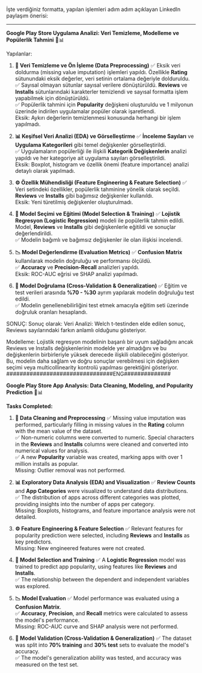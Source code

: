 İşte verdiğiniz formatta, yapılan işlemleri adım adım açıklayan LinkedIn paylaşım önerisi:

---

**Google Play Store Uygulama Analizi: Veri Temizleme, Modelleme ve Popülerlik Tahmini** 📱📊

Yapılanlar:

1. **📌 Veri Temizleme ve Ön İşleme (Data Preprocessing)**
   ✅ Eksik veri doldurma (missing value imputation) işlemleri yapıldı. Özellikle **Rating** sütunundaki eksik değerler, veri setinin ortalama değeriyle dolduruldu.  
   ✅ Sayısal olmayan sütunlar sayısal verilere dönüştürüldü. **Reviews** ve **Installs** sütunlarındaki karakterler temizlendi ve sayısal formatta işlem yapabilmek için dönüştürüldü.  
   ✅ Popülerlik tahmini için **Popularity** değişkeni oluşturuldu ve 1 milyonun üzerinde indirilen uygulamalar popüler olarak işaretlendi.  
   Eksik: Aykırı değerlerin temizlenmesi konusunda herhangi bir işlem yapılmadı.

2. **📊 Keşifsel Veri Analizi (EDA) ve Görselleştirme**
   ✅ **İnceleme Sayıları** ve **Uygulama Kategorileri** gibi temel değişkenler görselleştirildi.  
   ✅ Uygulamaların popülerliği ile ilişkili **Kategorik Değişkenlerin** analizi yapıldı ve her kategoriye ait uygulama sayıları görselleştirildi.  
   Eksik: Boxplot, histogram ve özellik önemi (feature importance) analizi detaylı olarak yapılmadı.

3. **⚙️ Özellik Mühendisliği (Feature Engineering & Feature Selection)**
   ✅ Veri setindeki özellikler, popülerlik tahminine yönelik olarak seçildi. **Reviews** ve **Installs** gibi bağımsız değişkenler kullanıldı.  
   Eksik: Yeni türetilmiş değişkenler oluşturulmadı.

4. **🤖 Model Seçimi ve Eğitimi (Model Selection & Training)**
   ✅ **Lojistik Regresyon (Logistic Regression)** modeli ile popülerlik tahmin edildi. Model, **Reviews** ve **Installs** gibi değişkenlerle eğitildi ve sonuçlar değerlendirildi.  
   ✅ Modelin bağımlı ve bağımsız değişkenler ile olan ilişkisi incelendi.  

5. **📉 Model Değerlendirme (Evaluation Metrics)**
   ✅ **Confusion Matrix** kullanılarak modelin doğruluğu ve performansı ölçüldü.  
   ✅ **Accuracy** ve **Precision-Recall** analizleri yapıldı.  
   Eksik: ROC-AUC eğrisi ve SHAP analizi yapılmadı.

6. **🔬 Model Doğrulama (Cross-Validation & Generalization)**
   ✅ Eğitim ve test verileri arasında **%70 - %30** ayrım yapılarak modelin doğruluğu test edildi.  
   ✅ Modelin genellenebilirliğini test etmek amacıyla eğitim seti üzerinde doğruluk oranları hesaplandı.

SONUÇ: Sonuç olarak:
Veri Analizi: Welch t-testinden elde edilen sonuç, Reviews sayılarındaki farkın anlamlı olduğunu gösteriyor.

Modelleme: Lojistik regresyon modelinin başarılı bir uyum sağladığını ancak Reviews ve Installs değişkenlerinin modelde yer almadığını ve bu değişkenlerin birbirleriyle yüksek derecede ilişkili olabileceğini gösteriyor. Bu, modelin daha sağlam ve doğru sonuçlar verebilmesi için değişken seçimi veya multicollinearity kontrolü yapılması gerektiğini gösteriyor.
   ################################ENG##############


**Google Play Store App Analysis: Data Cleaning, Modeling, and Popularity Prediction** 📱📊

**Tasks Completed:**

1. **📌 Data Cleaning and Preprocessing**
   ✅ Missing value imputation was performed, particularly filling in missing values in the **Rating** column with the mean value of the dataset.  
   ✅ Non-numeric columns were converted to numeric. Special characters in the **Reviews** and **Installs** columns were cleaned and converted into numerical values for analysis.  
   ✅ A new **Popularity** variable was created, marking apps with over 1 million installs as popular.  
   Missing: Outlier removal was not performed.

2. **📊 Exploratory Data Analysis (EDA) and Visualization**
   ✅ **Review Counts** and **App Categories** were visualized to understand data distributions.  
   ✅ The distribution of apps across different categories was plotted, providing insights into the number of apps per category.  
   Missing: Boxplots, histograms, and feature importance analysis were not detailed.

3. **⚙️ Feature Engineering & Feature Selection**
   ✅ Relevant features for popularity prediction were selected, including **Reviews** and **Installs** as key predictors.  
   Missing: New engineered features were not created.

4. **🤖 Model Selection and Training**
   ✅ A **Logistic Regression** model was trained to predict app popularity, using features like **Reviews** and **Installs**.  
   ✅ The relationship between the dependent and independent variables was explored.

5. **📉 Model Evaluation**
   ✅ Model performance was evaluated using a **Confusion Matrix**.  
   ✅ **Accuracy**, **Precision**, and **Recall** metrics were calculated to assess the model's performance.  
   Missing: ROC-AUC curve and SHAP analysis were not performed.

6. **🔬 Model Validation (Cross-Validation & Generalization)**
   ✅ The dataset was split into **70% training** and **30% test** sets to evaluate the model's accuracy.  
   ✅ The model's generalization ability was tested, and accuracy was measured on the test set.
